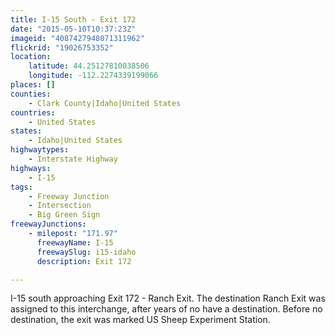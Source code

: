 ```yaml
---
title: I-15 South - Exit 172
date: "2015-05-10T10:37:23Z"
imageid: "4087427948071311962"
flickrid: "19026753352"
location:
    latitude: 44.25127810038506
    longitude: -112.2274339199066
places: []
counties:
    - Clark County|Idaho|United States
countries:
    - United States
states:
    - Idaho|United States
highwaytypes:
    - Interstate Highway
highways:
    - I-15
tags:
    - Freeway Junction
    - Intersection
    - Big Green Sign
freewayJunctions:
    - milepost: "171.97"
      freewayName: I-15
      freewaySlug: i15-idaho
      description: Exit 172

---
```

I-15 south approaching Exit 172 - Ranch Exit.  The destination Ranch Exit was assigned to this interchange, after years of no have a destination.  Before no destination, the exit was marked US Sheep Experiment Station.